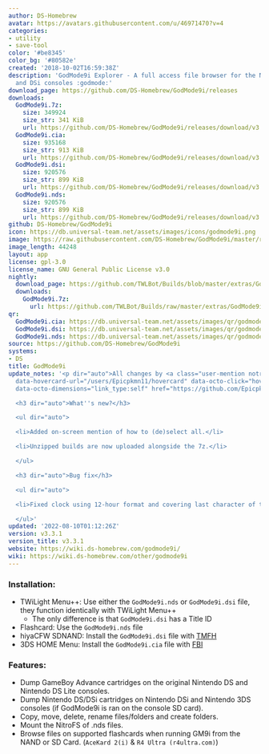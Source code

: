 ```yaml
---
author: DS-Homebrew
avatar: https://avatars.githubusercontent.com/u/46971470?v=4
categories:
- utility
- save-tool
color: '#be8345'
color_bg: '#80582e'
created: '2018-10-02T16:59:38Z'
description: 'GodMode9i Explorer - A full access file browser for the Nintendo DS
  and DSi consoles :godmode:'
download_page: https://github.com/DS-Homebrew/GodMode9i/releases
downloads:
  GodMode9i.7z:
    size: 349924
    size_str: 341 KiB
    url: https://github.com/DS-Homebrew/GodMode9i/releases/download/v3.3.1/GodMode9i.7z
  GodMode9i.cia:
    size: 935168
    size_str: 913 KiB
    url: https://github.com/DS-Homebrew/GodMode9i/releases/download/v3.3.1/GodMode9i.cia
  GodMode9i.dsi:
    size: 920576
    size_str: 899 KiB
    url: https://github.com/DS-Homebrew/GodMode9i/releases/download/v3.3.1/GodMode9i.dsi
  GodMode9i.nds:
    size: 920576
    size_str: 899 KiB
    url: https://github.com/DS-Homebrew/GodMode9i/releases/download/v3.3.1/GodMode9i.nds
github: DS-Homebrew/GodMode9i
icon: https://db.universal-team.net/assets/images/icons/godmode9i.png
image: https://raw.githubusercontent.com/DS-Homebrew/GodMode9i/master/resources/logo2.png
image_length: 44248
layout: app
license: gpl-3.0
license_name: GNU General Public License v3.0
nightly:
  download_page: https://github.com/TWLBot/Builds/blob/master/extras/GodMode9i.7z
  downloads:
    GodMode9i.7z:
      url: https://github.com/TWLBot/Builds/raw/master/extras/GodMode9i.7z
qr:
  GodMode9i.cia: https://db.universal-team.net/assets/images/qr/godmode9i-cia.png
  GodMode9i.dsi: https://db.universal-team.net/assets/images/qr/godmode9i-dsi.png
  GodMode9i.nds: https://db.universal-team.net/assets/images/qr/godmode9i-nds.png
source: https://github.com/DS-Homebrew/GodMode9i
systems:
- DS
title: GodMode9i
update_notes: '<p dir="auto">All changes by <a class="user-mention notranslate" data-hovercard-type="user"
  data-hovercard-url="/users/Epicpkmn11/hovercard" data-octo-click="hovercard-link-click"
  data-octo-dimensions="link_type:self" href="https://github.com/Epicpkmn11">@Epicpkmn11</a></p>

  <h3 dir="auto">What''s new?</h3>

  <ul dir="auto">

  <li>Added on-screen mention of how to (de)select all.</li>

  <li>Unzipped builds are now uploaded alongside the 7z.</li>

  </ul>

  <h3 dir="auto">Bug fix</h3>

  <ul dir="auto">

  <li>Fixed clock using 12-hour format and covering last character of the path.</li>

  </ul>'
updated: '2022-08-10T01:12:26Z'
version: v3.3.1
version_title: v3.3.1
website: https://wiki.ds-homebrew.com/godmode9i/
wiki: https://wiki.ds-homebrew.com/other/godmode9i
---
```

### Installation:
- TWiLight Menu++: Use either the `GodMode9i.nds` or `GodMode9i.dsi` file, they function identically with TWiLight Menu++
   - The only difference is that `GodMode9i.dsi` has a Title ID
- Flashcard: Use the `GodMode9i.nds` file
- hiyaCFW SDNAND: Install the `GodMode9i.dsi` file with [TMFH](/ds/tmfh)
- 3DS HOME Menu: Install the `GodMode9i.cia` file with [FBI](/3ds/fbi)

### Features:
- Dump GameBoy Advance cartridges on the original Nintendo DS and Nintendo DS Lite consoles.
- Dump Nintendo DS/DSi cartridges on Nintendo DSi and Nintendo 3DS consoles (if GodMode9i is ran on the console SD card).
- Copy, move, delete, rename files/folders and create folders.
- Mount the NitroFS of .nds files.
- Browse files on supported flashcards when running GM9i from the NAND or SD Card. (`AceKard 2(i)` & `R4 Ultra (r4ultra.com)`)
